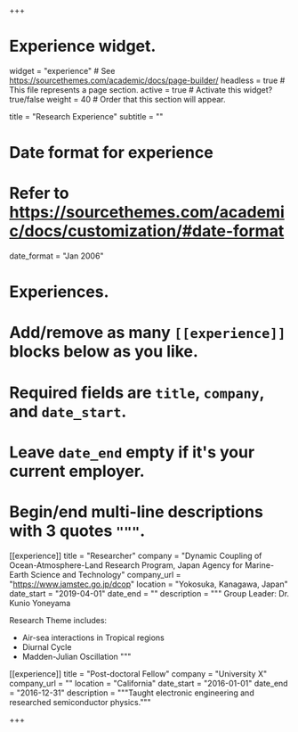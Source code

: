 +++
# Experience widget.
widget = "experience"  # See https://sourcethemes.com/academic/docs/page-builder/
headless = true  # This file represents a page section.
active = true  # Activate this widget? true/false
weight = 40  # Order that this section will appear.

title = "Research Experience"
subtitle = ""

# Date format for experience
#   Refer to https://sourcethemes.com/academic/docs/customization/#date-format
date_format = "Jan 2006"

# Experiences.
#   Add/remove as many `[[experience]]` blocks below as you like.
#   Required fields are `title`, `company`, and `date_start`.
#   Leave `date_end` empty if it's your current employer.
#   Begin/end multi-line descriptions with 3 quotes `"""`.
[[experience]]
  title = "Researcher"
  company = "Dynamic Coupling of Ocean-Atmosphere-Land Research Program, Japan Agency for Marine-Earth Science and Technology"
  company_url = "https://www.jamstec.go.jp/dcop"
  location = "Yokosuka, Kanagawa, Japan"
  date_start = "2019-04-01"
  date_end = ""
  description = """
  Group Leader: Dr. Kunio Yoneyama
  
  Research Theme includes:
  
  * Air-sea interactions in Tropical regions
  * Diurnal Cycle
  * Madden-Julian Oscillation
  """

[[experience]]
  title = "Post-doctoral Fellow"
  company = "University X"
  company_url = ""
  location = "California"
  date_start = "2016-01-01"
  date_end = "2016-12-31"
  description = """Taught electronic engineering and researched semiconductor physics."""

+++
